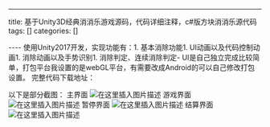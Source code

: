 
--- 
title:  基于Unity3D经典消消乐游戏源码，代码详细注释，c#版方块消消乐源代码 
tags: []
categories: [] 

---- 使用Unity2017开发，实现功能有：1. 基本消除功能1. UI动画以及代码控制动画1. 消除动画以及手势识别1. 消除判定、连续消除判定- UI是自己独立完成比较简单，打包平台我设置的是webGL平台，有需要改成Android的可以自己修改打包设置。
完整代码下载地址：

以下是部分截图： 主界面 <img src="https://img-blog.csdnimg.cn/35910597f821469390fa88d1bb6f5521.png" alt="在这里插入图片描述"> 游戏界面 <img src="https://img-blog.csdnimg.cn/49774bc03c394918822fb7d4b95b89f5.png" alt="在这里插入图片描述"> 暂停界面 <img src="https://img-blog.csdnimg.cn/60533228a64e40069c84a2bd9df61d79.png" alt="在这里插入图片描述"> 结算界面 <img src="https://img-blog.csdnimg.cn/f8722ca73a6b427798bdacaaa58e89d6.png" alt="在这里插入图片描述">

